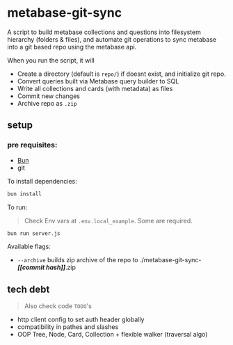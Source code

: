 # metabase-git-sync

A script to build metabase collections and questions into filesystem hierarchy (folders & files), and automate git operations to sync metabase into a git based repo using the metabase api.

When you run the script, it will 
 - Create a directory (default is `repo/`) if doesnt exist, and initialize git repo.
 - Convert queries built via Metabase query builder to SQL
 - Write all collections and cards (with metadata) as files
 - Commit new changes
 - Archive repo as `.zip`
## setup
### pre requisites:
- [Bun](https://bun.sh)
- git

To install dependencies:

```bash
bun install
```

To run:
> Check Env vars at `.env.local_example`. Some are required. 

```bash
bun run server.js
```

Available flags:

- `--archive` builds zip archive of the repo to ./metabase-git-sync-***[[commit hash]]***.zip

## tech debt
> Also check code `TODO`'s
- http client config to set auth header globally
- compatibility in pathes and slashes
- OOP Tree, Node, Card, Collection + flexible walker (traversal algo)
